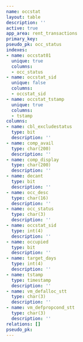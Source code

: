 ```yaml
---
name: occstat
layout: table
description: ''
active: true
app_area: rent_transactions
primary_key: 
pseudo_pk: occ_status
indexes:
- name: occstat01
  unique: true
  columns:
  - occ_status
- name: occstat_sid
  unique: false
  columns:
  - occstat_sid
- name: occstat_tstamp
  unique: true
  columns:
  - tstamp
columns:
- name: cbl_excludestatus
  type: bit
  description: ''
- name: comp_avail
  type: char(200)
  description: ''
- name: comp_display
  type: char(200)
  description: ''
- name: decant
  type: bit
  description: ''
- name: occ_desc
  type: char(16)
  description: ''
- name: occ_status
  type: char(3)
  description: ''
- name: occstat_sid
  type: int(4)
  description: ''
- name: occupied
  type: bit
  description: ''
- name: target_days
  type: int(4)
  description: ''
- name: tstamp
  type: timestamp
  description: ''
- name: vm_defalloc_stt
  type: char(3)
  description: ''
- name: vm_defpropcond_stt
  type: char(3)
  description: ''
relations: []
pseudo_pk: 
---
```


